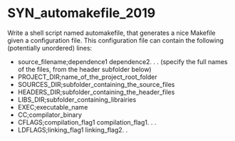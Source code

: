 # SYN_automakefile_2019

Write a shell script named automakefile, that generates a nice Makefile given a configuration file.
This configuration file can contain the following (potentially unordered) lines:
* source_filename;dependence1 dependence2. . .
(specify the full names of the files, from the header subfolder below)
* PROJECT_DIR;name_of_the_project_root_folder
* SOURCES_DIR;subfolder_containing_the_source_files
* HEADERS_DIR;subfolder_containing_the_header_files
* LIBS_DIR;subfolder_containing_librairies
* EXEC;executable_name
* CC;compilator_binary
* CFLAGS;compilation_flag1 compilation_flag1. . .
* LDFLAGS;linking_flag1 linking_flag2. .
